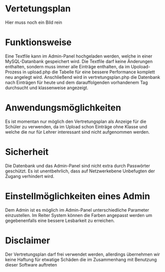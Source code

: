 # Vertetungsplan
Hier muss noch ein Bild rein

# Funktionsweise
Eine Textfile kann im Admin-Panel hochgeladen werden, welche in einer MySQL-Datanbank gespeichert wird. 
Die Textfile darf keine Änderungen enthalten, sondern muss immer alle Einträge enthalten, da im Upoload-Prozess in upload.php die Tabelle für eine bessere Performance komplett neu angelegt wird.
Anschließend wird in vertretungsplan.php die Datenbank nach Einträgen für heute und dem darauffolgenden vorhandenem Tag durchsucht und klassenweise angezeigt.

# Anwendungsmöglichkeiten
Es ist momentan nur möglich den Vertretungsplan als Anzeige für die Schüler zu verwenden, da im Upload schon Einträge ohne Klasse und welche die nur für Lehrer interessant sind nicht aufgenommen werden.

# Sicherheit
Die Datenbank und das Admin-Panel sind nicht extra durch Passwörter geschützt. Es ist unentbehrlich, dass auf Netzwerkebene Unbefugten der Zugang verhindert wird.

# Einstellmöglichkeiten eines Admin
Dem Admin ist es möglich im Admin-Panel unterschiedliche Parameter einzustellen.
Im Reiter System können die Farben angepasst werden um gegebenenfalls eine bessere Lesbarkeit zu erreichen.



# Disclaimer
Der Vertretungsplan darf frei verwendet werden, allerdings übernehmen wir keine Haftung für etwatige Schäden die im Zusammenhang mit Benutzung dieser Software auftreten
